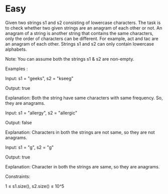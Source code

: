 # Easy

Given two strings s1 and s2 consisting of lowercase characters. The task is to check whether two given strings are an anagram of each other or not. An anagram of a string is another string that contains the same characters, only the order of characters can be different. For example, act and tac are an anagram of each other. Strings s1 and s2 can only contain lowercase alphabets.

Note: You can assume both the strings s1 & s2 are non-empty.

Examples :

Input: s1 = "geeks", s2 = "kseeg"

Output: true

Explanation: Both the string have same characters with same frequency. So, they are anagrams.

Input: s1 = "allergy", s2 = "allergic"

Output: false

Explanation: Characters in both the strings are not same, so they are not anagrams.

Input: s1 = "g", s2 = "g"

Output: true

Explanation: Character in both the strings are same, so they are anagrams.


Constraints:

1 ≤ s1.size(), s2.size() ≤ 10^5

